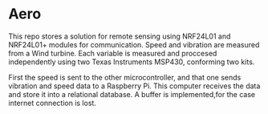 # Aero
This repo stores a solution for remote sensing using NRF24L01 and NRF24L01+ modules for communication. Speed and vibration are measured from a Wind turbine. Each variable is measured and proccesed independently using two Texas Instruments MSP430, conforming two kits. 

First the speed is sent to the other microcontroller, and that one sends vibration and speed data to a Raspberry Pi. This computer receives the data and store it into a relational database. A buffer is implemented,for the case internet connection is lost.
